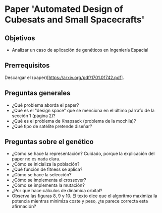 # Paper 'Automated Design of Cubesats and Small Spacecrafts'

## Objetivos

* Analizar un caso de aplicación de genéticos en Ingeniería Espacial

## Prerrequisitos

Descargar el (paper)[https://arxiv.org/pdf/1701.01742.pdf].

## Preguntas generales

- ¿Qué problema aborda el paper? 
- ¿Qué es el "design space" que se menciona en el último párrafo de la sección 1 (página 2)?
- ¿Qué es el problema de Knapsack (problema de la mochila)? 
- ¿Qué tipo de satélite pretende diseñar? 

## Preguntas sobre el genético

- ¿Cómo se hace la representación? Cuidado, porque la explicación del paper no es nada clara.
- ¿Cómo se inicializa la población? 
- ¿Qué función de fitness se aplica? 
- ¿Cómo se hace la selección? 
- ¿Cómo se implementa el crossover? 
- ¿Cómo se implementa la mutación? 
- ¿Por qué hace cálculos de dinámica orbital?
- Observa las figuras 8, 9 y 10. El texto dice que el algoritmo maximiza la potencia mientras minimiza coste y peso, ¿te parece correcta esta afirmación? 
